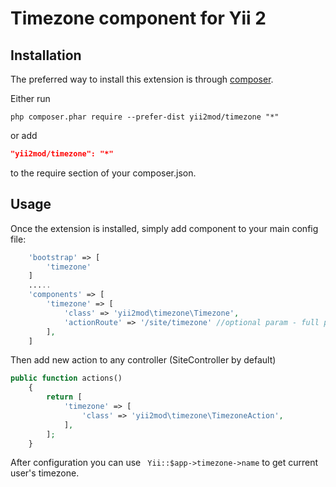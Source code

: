Timezone component for Yii 2
=========

Installation   
------------

The preferred way to install this extension is through [composer](http://getcomposer.org/download/).

Either run

```
php composer.phar require --prefer-dist yii2mod/timezone "*"
```

or add

```json
"yii2mod/timezone": "*"
```

to the require section of your composer.json.

Usage
------------
Once the extension is installed, simply add component to your main config file:

```php
    'bootstrap' => [
        'timezone'
    ]
    .....
    'components' => [
        'timezone' => [
            'class' => 'yii2mod\timezone\Timezone',
            'actionRoute' => '/site/timezone' //optional param - full path to page must be specified
        ],
    ]

```

Then add new action to any controller (SiteController by default)

```php
public function actions()
    {
        return [
            'timezone' => [
                'class' => 'yii2mod\timezone\TimezoneAction',
            ],
        ];
    }

```
After configuration you can use ``` Yii::$app->timezone->name``` to get current user's timezone.